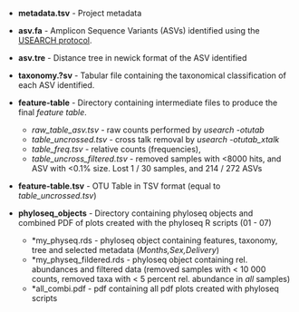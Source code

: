 * **metadata.tsv** - Project metadata

* **asv.fa** - Amplicon Sequence Variants (ASVs) identified using the [USEARCH protocol](https://github.com/quadram-institute-bioscience/bambi-its/wiki/USEARCH).
 
* **asv.tre** - Distance tree in newick format of the ASV identified

* **taxonomy.?sv** - Tabular file containing the taxonomical classification of each ASV identified.

* **feature-table** - Directory containing intermediate files to produce the final _feature table_.

    * *raw_table_asv.tsv* - raw counts performed by _usearch -otutab_
    * *table_uncrossed.tsv* - cross talk removal by *usearch -otutab_xtalk*
    * *table_freq.tsv* - relative counts (frequencies), 
    * *table_uncross_filtered.tsv* - removed samples with <8000 hits, and ASV with <0.1% size. Lost 1 / 30 samples, and 214 / 272 ASVs


* **feature-table.tsv** - OTU Table in TSV format (equal to *table_uncrossed.tsv*)

* **phyloseq_objects** - Directory containing phyloseq objects and combined PDF of plots created with the phyloseq R scripts (01 - 07)

	* *my_physeq.rds - phyloseq object containing features, taxonomy, tree and selected metadata (_Months,Sex,Delivery_)
	* *my_physeq_fildered.rds - phyloseq object containing rel. abundances and filtered data (removed samples with < 10 000 counts, removed taxa with < 5 percent rel. abundance in _all_ samples)
	* *all_combi.pdf - pdf containing all pdf plots created with phyloseq scripts